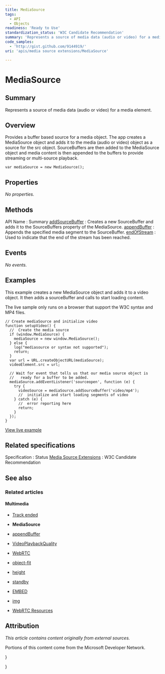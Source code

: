 ```yaml
---
title: MediaSource
tags:
  - API
  - Objects
readiness: 'Ready to Use'
standardization_status: 'W3C Candidate Recommendation'
summary: 'Represents a source of media data (audio or video) for a media element.'
code_samples:
  - 'http://gist.github.com/9144919/'
uri: 'apis/media source extensions/MediaSource'

---
```

# MediaSource

## Summary

Represents a source of media data (audio or video) for a media element.

## Overview

Provides a buffer based source for a media object. The app creates a MediaSource object and adds it to the media (audio or video) object as a source for the src object. SourceBuffers are then added to the MediaSource object and media content is then appended to the buffers to provide streaming or multi-source playback.

`var mediaSource = new MediaSource();`

## Properties

*No properties.*

## Methods

API Name
:   Summary
[addSourceBuffer](/apis/media_source_extensions/MediaSource/addSourceBuffer)
:   Creates a new SourceBuffer and adds it to the SourceBuffers property of the MediaSource.
[appendBuffer](/apis/media_source_extensions/MediaSource/appendBuffer)
:   Appends the specified media segment to the SourceBuffer.
[endOfStream](/apis/media_source_extensions/MediaSource/endOfStream)
:   Used to indicate that the end of the stream has been reached.

## Events

*No events.*

## Examples

This example creates a new MediaSource object and adds it to a video object. It then adds a sourceBuffer and calls to start loading content.

The live sample only runs on a browser that support the W3C syntax and MP4 files.

``` {.js}
// Create mediaSource and initialize video
function setupVideo() {
  //  Create the media source
  if (window.MediaSource) {
    mediaSource = new window.MediaSource();
  } else {
    log("mediasource or syntax not supported");
    return;
  }
  var url = URL.createObjectURL(mediaSource);
  videoElement.src = url;

  // Wait for event that tells us that our media source object is
  //   ready for a buffer to be added.
  mediaSource.addEventListener('sourceopen', function (e) {
    try {
      videoSource = mediaSource.addSourceBuffer('video/mp4');
      //  initialize and start loading segments of video
    } catch (e) {
      //  error reporting here
      return;
    }
  });
}
```

[View live example](http://code.webplatform.org/gist/9144919/)

## Related specifications

Specification
:   Status
[Media Source Extensions](http://www.w3.org/TR/media-source/)
:   W3C Candidate Recommendation

## See also

### Related articles

#### Multimedia

-   [Track ended](/apis/MediaStream/ended)

-   **MediaSource**

-   [appendBuffer](/apis/media_source_extensions/MediaSource/appendBuffer)

-   [VideoPlaybackQuality](/apis/media_source_extensions/VideoPlaybackQuality)

-   [WebRTC](/concepts/Internet_and_Web/webrtc)

-   [object-fit](/css/properties/object-fit)

-   [height](/html/attributes/height)

-   [standby](/html/attributes/standby)

-   [EMBED](/html/elements/embed)

-   [img](/html/elements/img)

-   [WebRTC Resources](/tutorials/webrtc_resources)

## Attribution

*This article contains content originally from external sources.*

Portions of this content come from the Microsoft Developer Network.

 }

}